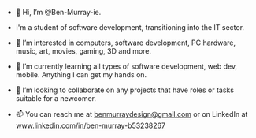 - 👋 Hi, I’m @Ben-Murray-ie.

- I'm a student of software development, transitioning into the IT sector.

- 👀 I’m interested in computers, software development, PC hardware, music, art, movies, gaming, 3D and more.
- 🌱 I’m currently learning all types of software development, web dev, mobile. Anything I can get my hands on.
- 💞️ I’m looking to collaborate on any projects that have roles or tasks suitable for a newcomer. 
- 📫 You can reach me at benmurraydesign@gmail.com or on LinkedIn at www.linkedin.com/in/ben-murray-b53238267

<!---
Ben-Murray-ie/Ben-Murray-ie is a ✨ special ✨ repository because its `README.md` (this file) appears on your GitHub profile.
You can click the Preview link to take a look at your changes.
--->
